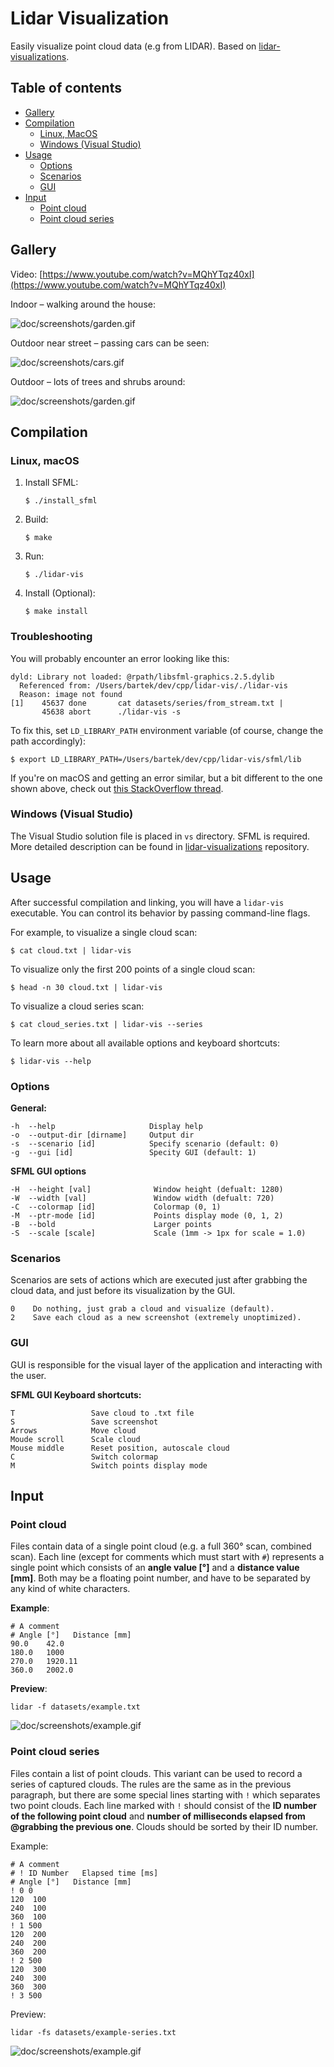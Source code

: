 # Lidar Visualization

Easily visualize point cloud data (e.g from LIDAR). Based on [lidar-visualizations](https://github.com/knei-knurow/lidar-visualizations).

## Table of contents

- [Gallery](#gallery)
- [Compilation](#compilation)
  - [Linux, MacOS](#linux-macos)
  - [Windows (Visual Studio)](#windows-visual-studio)
- [Usage](#usage)
  - [Options](#options)
  - [Scenarios](#scenarios)
  - [GUI](#gui)
- [Input](#usage)
  - [Point cloud](#point-cloud)
  - [Point cloud series](#point-cloud-series)

## Gallery

Video: [https://www.youtube.com/watch?v=MQhYTqz40xI](https://www.youtube.com/watch?v=MQhYTqz40xI)

Indoor – walking around the house:

![doc/screenshots/garden.gif](https://raw.githubusercontent.com/knei-knurow/lidar-visualizations/main/doc/screenshots/room.gif)

Outdoor near street – passing cars can be seen:

![doc/screenshots/cars.gif](https://raw.githubusercontent.com/knei-knurow/lidar-visualizations/main/doc/screenshots/cars.gif)

Outdoor – lots of trees and shrubs around:

![doc/screenshots/garden.gif](https://raw.githubusercontent.com/knei-knurow/lidar-visualizations/main/doc/screenshots/garden.gif)

## Compilation

### Linux, macOS

1. Install SFML:

   `$ ./install_sfml`

2. Build:

   `$ make`

3. Run:

   `$ ./lidar-vis`

4. Install (Optional):

   `$ make install`

### Troubleshooting

You will probably encounter an error looking like this:

```
dyld: Library not loaded: @rpath/libsfml-graphics.2.5.dylib
  Referenced from: /Users/bartek/dev/cpp/lidar-vis/./lidar-vis
  Reason: image not found
[1]    45637 done       cat datasets/series/from_stream.txt |
       45638 abort      ./lidar-vis -s
```

To fix this, set `LD_LIBRARY_PATH` environment variable (of course, change the path accordingly):

`$ export LD_LIBRARY_PATH=/Users/bartek/dev/cpp/lidar-vis/sfml/lib`

If you're on macOS and getting an error similar, but a bit different to the one shown above, check
out [this StackOverflow thread](https://stackoverflow.com/questions/44579656/sfml-library-not-loaded-error-image-not-found).

### Windows (Visual Studio)

The Visual Studio solution file is placed in `vs` directory. SFML is required. More detailed description can be found in [lidar-visualizations](https://github.com/knei-knurow/lidar-visualizatoins) repository.

## Usage

After successful compilation and linking, you will have a `lidar-vis` executable.
You can control its behavior by passing command-line flags.

For example, to visualize a single cloud scan:

`$ cat cloud.txt | lidar-vis`

To visualize only the first 200 points of a single cloud scan:

`$ head -n 30 cloud.txt | lidar-vis`

To visualize a cloud series scan:

`$ cat cloud_series.txt | lidar-vis --series`

To learn more about all available options and keyboard shortcuts:

`$ lidar-vis --help`

### Options

**General:**

```
-h  --help                     Display help
-o  --output-dir [dirname]     Output dir
-s  --scenario [id]            Specify scenario (default: 0)
-g  --gui [id]                 Specity GUI (default: 1)
```

**SFML GUI options**

```
-H  --height [val]              Window height (defualt: 1280)
-W  --width [val]               Window width (defualt: 720)
-C  --colormap [id]             Colormap (0, 1)
-M  --ptr-mode [id]             Points display mode (0, 1, 2)
-B  --bold                      Larger points
-S  --scale [scale]             Scale (1mm -> 1px for scale = 1.0)
```

### Scenarios

Scenarios are sets of actions which are executed just after grabbing the cloud data, and
just before its visualization by the GUI.

```
0    Do nothing, just grab a cloud and visualize (default).
2    Save each cloud as a new screenshot (extremely unoptimized).
```

### GUI

GUI is responsible for the visual layer of the application and interacting with the user.

**SFML GUI Keyboard shortcuts:**

```
T                 Save cloud to .txt file
S                 Save screenshot
Arrows            Move cloud
Moude scroll      Scale cloud
Mouse middle      Reset position, autoscale cloud
C                 Switch colormap
M                 Switch points display mode
```

## Input

### Point cloud

Files contain data of a single point cloud (e.g. a full 360° scan, combined scan). Each
line (except for comments which must start with `#`) represents a single point which
consists of an **angle value [°]** and a **distance value [mm]**. Both may be a floating
point number, and have to be separated by any kind of white characters.

**Example**:

```
# A comment
# Angle [°]   Distance [mm]
90.0    42.0
180.0   1000
270.0   1920.11
360.0   2002.0
```

**Preview**:

```
lidar -f datasets/example.txt
```

![doc/screenshots/example.gif](https://raw.githubusercontent.com/knei-knurow/lidar-visualizations/main/doc/screenshots/example.jpg)

### Point cloud series

Files contain a list of point clouds. This variant can be used to record a series of captured
clouds. The rules are the same as in the previous paragraph, but there are some special lines
starting with `!` which separates two point clouds. Each line marked with `!` should consist
of the **ID number of the following point cloud** and **number of milliseconds elapsed from
@grabbing the previous one**. Clouds should be sorted by their ID number.

Example:

```
# A comment
# ! ID Number   Elapsed time [ms]
# Angle [°]   Distance [mm]
! 0 0
120  100
240  100
360  100
! 1 500
120  200
240  200
360  200
! 2 500
120  300
240  300
360  300
! 3 500
```

Preview:

```
lidar -fs datasets/example-series.txt
```

![doc/screenshots/example.gif](https://raw.githubusercontent.com/knei-knurow/lidar-visualizations/main/doc/screenshots/example-series.gif)
